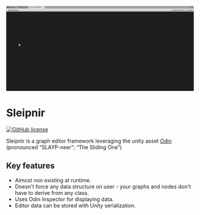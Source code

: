 ﻿![Demo](Demo.gif)

# Sleipnir
[![GitHub license](https://img.shields.io/badge/license-MIT-blue.svg)](https://raw.githubusercontent.com/michalpogodakotwica/Sleipnir/master/LICENSE)

Sleipnir is a graph editor framework leveraging the unity asset [Odin](http://sirenix.net/odininspector "Odin")
(pronounced “SLAYP-neer”; “The Sliding One”)

## Key features

- Almost non existing at runtime.
- Doesn't force any data structure on user - your graphs and nodes don't have to derive from any class.
- Uses Odin Inspector for displaying data.
- Editor data can be stored with Unity serialization.
